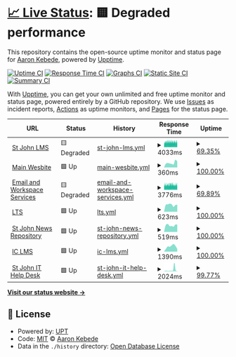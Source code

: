 # [📈 Live Status](https://sys.stjohn.edu.et): <!--live status--> **🟨 Degraded performance**

This repository contains the open-source uptime monitor and status page for [Aaron Kebede](www.kebede.org), powered by [Upptime](https://github.com/upptime/upptime).

[![Uptime CI](https://github.com/aaronkebede/s/workflows/Uptime%20CI/badge.svg)](https://github.com/aaronkebede/s/actions?query=workflow%3A%22Uptime+CI%22)
[![Response Time CI](https://github.com/aaronkebede/s/workflows/Response%20Time%20CI/badge.svg)](https://github.com/aaronkebede/s/actions?query=workflow%3A%22Response+Time+CI%22)
[![Graphs CI](https://github.com/aaronkebede/s/workflows/Graphs%20CI/badge.svg)](https://github.com/aaronkebede/s/actions?query=workflow%3A%22Graphs+CI%22)
[![Static Site CI](https://github.com/aaronkebede/s/workflows/Static%20Site%20CI/badge.svg)](https://github.com/aaronkebede/s/actions?query=workflow%3A%22Static+Site+CI%22)
[![Summary CI](https://github.com/aaronkebede/s/workflows/Summary%20CI/badge.svg)](https://github.com/aaronkebede/s/actions?query=workflow%3A%22Summary+CI%22)

With [Upptime](https://upptime.js.org), you can get your own unlimited and free uptime monitor and status page, powered entirely by a GitHub repository. We use [Issues](https://github.com/aaronkebede/s/issues) as incident reports, [Actions](https://github.com/aaronkebede/s/actions) as uptime monitors, and [Pages](https://sys.stjohn.edu.et) for the status page.

<!--start: status pages-->
<!-- This summary is generated by Upptime (https://github.com/upptime/upptime) -->
<!-- Do not edit this manually, your changes will be overwritten -->
<!-- prettier-ignore -->
| URL | Status | History | Response Time | Uptime |
| --- | ------ | ------- | ------------- | ------ |
| <img alt="" src="https://icons.duckduckgo.com/ip3/classroom.google.com.ico" height="13"> [St John LMS](https://classroom.google.com/a/stjohn.edu.et) | 🟨 Degraded | [st-john-lms.yml](https://github.com/aaronkebede/sj-status/commits/HEAD/history/st-john-lms.yml) | <details><summary><img alt="Response time graph" src="./graphs/st-john-lms/response-time-week.png" height="20"> 4033ms</summary><br><a href="https://sys.stjohn.edu.et/history/st-john-lms"><img alt="Response time 3517" src="https://img.shields.io/endpoint?url=https%3A%2F%2Fraw.githubusercontent.com%2Faaronkebede%2Fsj-status%2FHEAD%2Fapi%2Fst-john-lms%2Fresponse-time.json"></a><br><a href="https://sys.stjohn.edu.et/history/st-john-lms"><img alt="24-hour response time 4136" src="https://img.shields.io/endpoint?url=https%3A%2F%2Fraw.githubusercontent.com%2Faaronkebede%2Fsj-status%2FHEAD%2Fapi%2Fst-john-lms%2Fresponse-time-day.json"></a><br><a href="https://sys.stjohn.edu.et/history/st-john-lms"><img alt="7-day response time 4033" src="https://img.shields.io/endpoint?url=https%3A%2F%2Fraw.githubusercontent.com%2Faaronkebede%2Fsj-status%2FHEAD%2Fapi%2Fst-john-lms%2Fresponse-time-week.json"></a><br><a href="https://sys.stjohn.edu.et/history/st-john-lms"><img alt="30-day response time 3928" src="https://img.shields.io/endpoint?url=https%3A%2F%2Fraw.githubusercontent.com%2Faaronkebede%2Fsj-status%2FHEAD%2Fapi%2Fst-john-lms%2Fresponse-time-month.json"></a><br><a href="https://sys.stjohn.edu.et/history/st-john-lms"><img alt="1-year response time 3517" src="https://img.shields.io/endpoint?url=https%3A%2F%2Fraw.githubusercontent.com%2Faaronkebede%2Fsj-status%2FHEAD%2Fapi%2Fst-john-lms%2Fresponse-time-year.json"></a></details> | <details><summary><a href="https://sys.stjohn.edu.et/history/st-john-lms">69.35%</a></summary><a href="https://sys.stjohn.edu.et/history/st-john-lms"><img alt="All-time uptime 98.46%" src="https://img.shields.io/endpoint?url=https%3A%2F%2Fraw.githubusercontent.com%2Faaronkebede%2Fsj-status%2FHEAD%2Fapi%2Fst-john-lms%2Fuptime.json"></a><br><a href="https://sys.stjohn.edu.et/history/st-john-lms"><img alt="24-hour uptime 84.37%" src="https://img.shields.io/endpoint?url=https%3A%2F%2Fraw.githubusercontent.com%2Faaronkebede%2Fsj-status%2FHEAD%2Fapi%2Fst-john-lms%2Fuptime-day.json"></a><br><a href="https://sys.stjohn.edu.et/history/st-john-lms"><img alt="7-day uptime 69.35%" src="https://img.shields.io/endpoint?url=https%3A%2F%2Fraw.githubusercontent.com%2Faaronkebede%2Fsj-status%2FHEAD%2Fapi%2Fst-john-lms%2Fuptime-week.json"></a><br><a href="https://sys.stjohn.edu.et/history/st-john-lms"><img alt="30-day uptime 90.18%" src="https://img.shields.io/endpoint?url=https%3A%2F%2Fraw.githubusercontent.com%2Faaronkebede%2Fsj-status%2FHEAD%2Fapi%2Fst-john-lms%2Fuptime-month.json"></a><br><a href="https://sys.stjohn.edu.et/history/st-john-lms"><img alt="1-year uptime 98.46%" src="https://img.shields.io/endpoint?url=https%3A%2F%2Fraw.githubusercontent.com%2Faaronkebede%2Fsj-status%2FHEAD%2Fapi%2Fst-john-lms%2Fuptime-year.json"></a></details>
| <img alt="" src="https://icons.duckduckgo.com/ip3/stjohn.edu.et.ico" height="13"> [Main Wesbite](https://stjohn.edu.et) | 🟩 Up | [main-wesbite.yml](https://github.com/aaronkebede/sj-status/commits/HEAD/history/main-wesbite.yml) | <details><summary><img alt="Response time graph" src="./graphs/main-wesbite/response-time-week.png" height="20"> 360ms</summary><br><a href="https://sys.stjohn.edu.et/history/main-wesbite"><img alt="Response time 405" src="https://img.shields.io/endpoint?url=https%3A%2F%2Fraw.githubusercontent.com%2Faaronkebede%2Fsj-status%2FHEAD%2Fapi%2Fmain-wesbite%2Fresponse-time.json"></a><br><a href="https://sys.stjohn.edu.et/history/main-wesbite"><img alt="24-hour response time 471" src="https://img.shields.io/endpoint?url=https%3A%2F%2Fraw.githubusercontent.com%2Faaronkebede%2Fsj-status%2FHEAD%2Fapi%2Fmain-wesbite%2Fresponse-time-day.json"></a><br><a href="https://sys.stjohn.edu.et/history/main-wesbite"><img alt="7-day response time 360" src="https://img.shields.io/endpoint?url=https%3A%2F%2Fraw.githubusercontent.com%2Faaronkebede%2Fsj-status%2FHEAD%2Fapi%2Fmain-wesbite%2Fresponse-time-week.json"></a><br><a href="https://sys.stjohn.edu.et/history/main-wesbite"><img alt="30-day response time 394" src="https://img.shields.io/endpoint?url=https%3A%2F%2Fraw.githubusercontent.com%2Faaronkebede%2Fsj-status%2FHEAD%2Fapi%2Fmain-wesbite%2Fresponse-time-month.json"></a><br><a href="https://sys.stjohn.edu.et/history/main-wesbite"><img alt="1-year response time 405" src="https://img.shields.io/endpoint?url=https%3A%2F%2Fraw.githubusercontent.com%2Faaronkebede%2Fsj-status%2FHEAD%2Fapi%2Fmain-wesbite%2Fresponse-time-year.json"></a></details> | <details><summary><a href="https://sys.stjohn.edu.et/history/main-wesbite">100.00%</a></summary><a href="https://sys.stjohn.edu.et/history/main-wesbite"><img alt="All-time uptime 99.88%" src="https://img.shields.io/endpoint?url=https%3A%2F%2Fraw.githubusercontent.com%2Faaronkebede%2Fsj-status%2FHEAD%2Fapi%2Fmain-wesbite%2Fuptime.json"></a><br><a href="https://sys.stjohn.edu.et/history/main-wesbite"><img alt="24-hour uptime 100.00%" src="https://img.shields.io/endpoint?url=https%3A%2F%2Fraw.githubusercontent.com%2Faaronkebede%2Fsj-status%2FHEAD%2Fapi%2Fmain-wesbite%2Fuptime-day.json"></a><br><a href="https://sys.stjohn.edu.et/history/main-wesbite"><img alt="7-day uptime 100.00%" src="https://img.shields.io/endpoint?url=https%3A%2F%2Fraw.githubusercontent.com%2Faaronkebede%2Fsj-status%2FHEAD%2Fapi%2Fmain-wesbite%2Fuptime-week.json"></a><br><a href="https://sys.stjohn.edu.et/history/main-wesbite"><img alt="30-day uptime 99.66%" src="https://img.shields.io/endpoint?url=https%3A%2F%2Fraw.githubusercontent.com%2Faaronkebede%2Fsj-status%2FHEAD%2Fapi%2Fmain-wesbite%2Fuptime-month.json"></a><br><a href="https://sys.stjohn.edu.et/history/main-wesbite"><img alt="1-year uptime 99.88%" src="https://img.shields.io/endpoint?url=https%3A%2F%2Fraw.githubusercontent.com%2Faaronkebede%2Fsj-status%2FHEAD%2Fapi%2Fmain-wesbite%2Fuptime-year.json"></a></details>
| <img alt="" src="https://icons.duckduckgo.com/ip3/mail.google.com.ico" height="13"> [Email and Workspace Services](https://mail.google.com/a/stjohn.edu.et) | 🟨 Degraded | [email-and-workspace-services.yml](https://github.com/aaronkebede/sj-status/commits/HEAD/history/email-and-workspace-services.yml) | <details><summary><img alt="Response time graph" src="./graphs/email-and-workspace-services/response-time-week.png" height="20"> 3776ms</summary><br><a href="https://sys.stjohn.edu.et/history/email-and-workspace-services"><img alt="Response time 3346" src="https://img.shields.io/endpoint?url=https%3A%2F%2Fraw.githubusercontent.com%2Faaronkebede%2Fsj-status%2FHEAD%2Fapi%2Femail-and-workspace-services%2Fresponse-time.json"></a><br><a href="https://sys.stjohn.edu.et/history/email-and-workspace-services"><img alt="24-hour response time 3805" src="https://img.shields.io/endpoint?url=https%3A%2F%2Fraw.githubusercontent.com%2Faaronkebede%2Fsj-status%2FHEAD%2Fapi%2Femail-and-workspace-services%2Fresponse-time-day.json"></a><br><a href="https://sys.stjohn.edu.et/history/email-and-workspace-services"><img alt="7-day response time 3776" src="https://img.shields.io/endpoint?url=https%3A%2F%2Fraw.githubusercontent.com%2Faaronkebede%2Fsj-status%2FHEAD%2Fapi%2Femail-and-workspace-services%2Fresponse-time-week.json"></a><br><a href="https://sys.stjohn.edu.et/history/email-and-workspace-services"><img alt="30-day response time 3697" src="https://img.shields.io/endpoint?url=https%3A%2F%2Fraw.githubusercontent.com%2Faaronkebede%2Fsj-status%2FHEAD%2Fapi%2Femail-and-workspace-services%2Fresponse-time-month.json"></a><br><a href="https://sys.stjohn.edu.et/history/email-and-workspace-services"><img alt="1-year response time 3346" src="https://img.shields.io/endpoint?url=https%3A%2F%2Fraw.githubusercontent.com%2Faaronkebede%2Fsj-status%2FHEAD%2Fapi%2Femail-and-workspace-services%2Fresponse-time-year.json"></a></details> | <details><summary><a href="https://sys.stjohn.edu.et/history/email-and-workspace-services">69.89%</a></summary><a href="https://sys.stjohn.edu.et/history/email-and-workspace-services"><img alt="All-time uptime 98.45%" src="https://img.shields.io/endpoint?url=https%3A%2F%2Fraw.githubusercontent.com%2Faaronkebede%2Fsj-status%2FHEAD%2Fapi%2Femail-and-workspace-services%2Fuptime.json"></a><br><a href="https://sys.stjohn.edu.et/history/email-and-workspace-services"><img alt="24-hour uptime 84.57%" src="https://img.shields.io/endpoint?url=https%3A%2F%2Fraw.githubusercontent.com%2Faaronkebede%2Fsj-status%2FHEAD%2Fapi%2Femail-and-workspace-services%2Fuptime-day.json"></a><br><a href="https://sys.stjohn.edu.et/history/email-and-workspace-services"><img alt="7-day uptime 69.89%" src="https://img.shields.io/endpoint?url=https%3A%2F%2Fraw.githubusercontent.com%2Faaronkebede%2Fsj-status%2FHEAD%2Fapi%2Femail-and-workspace-services%2Fuptime-week.json"></a><br><a href="https://sys.stjohn.edu.et/history/email-and-workspace-services"><img alt="30-day uptime 90.10%" src="https://img.shields.io/endpoint?url=https%3A%2F%2Fraw.githubusercontent.com%2Faaronkebede%2Fsj-status%2FHEAD%2Fapi%2Femail-and-workspace-services%2Fuptime-month.json"></a><br><a href="https://sys.stjohn.edu.et/history/email-and-workspace-services"><img alt="1-year uptime 98.45%" src="https://img.shields.io/endpoint?url=https%3A%2F%2Fraw.githubusercontent.com%2Faaronkebede%2Fsj-status%2FHEAD%2Fapi%2Femail-and-workspace-services%2Fuptime-year.json"></a></details>
| <img alt="" src="https://icons.duckduckgo.com/ip3/lts.stjohn.edu.et.ico" height="13"> [LTS](https://lts.stjohn.edu.et) | 🟩 Up | [lts.yml](https://github.com/aaronkebede/sj-status/commits/HEAD/history/lts.yml) | <details><summary><img alt="Response time graph" src="./graphs/lts/response-time-week.png" height="20"> 623ms</summary><br><a href="https://sys.stjohn.edu.et/history/lts"><img alt="Response time 519" src="https://img.shields.io/endpoint?url=https%3A%2F%2Fraw.githubusercontent.com%2Faaronkebede%2Fsj-status%2FHEAD%2Fapi%2Flts%2Fresponse-time.json"></a><br><a href="https://sys.stjohn.edu.et/history/lts"><img alt="24-hour response time 631" src="https://img.shields.io/endpoint?url=https%3A%2F%2Fraw.githubusercontent.com%2Faaronkebede%2Fsj-status%2FHEAD%2Fapi%2Flts%2Fresponse-time-day.json"></a><br><a href="https://sys.stjohn.edu.et/history/lts"><img alt="7-day response time 623" src="https://img.shields.io/endpoint?url=https%3A%2F%2Fraw.githubusercontent.com%2Faaronkebede%2Fsj-status%2FHEAD%2Fapi%2Flts%2Fresponse-time-week.json"></a><br><a href="https://sys.stjohn.edu.et/history/lts"><img alt="30-day response time 597" src="https://img.shields.io/endpoint?url=https%3A%2F%2Fraw.githubusercontent.com%2Faaronkebede%2Fsj-status%2FHEAD%2Fapi%2Flts%2Fresponse-time-month.json"></a><br><a href="https://sys.stjohn.edu.et/history/lts"><img alt="1-year response time 519" src="https://img.shields.io/endpoint?url=https%3A%2F%2Fraw.githubusercontent.com%2Faaronkebede%2Fsj-status%2FHEAD%2Fapi%2Flts%2Fresponse-time-year.json"></a></details> | <details><summary><a href="https://sys.stjohn.edu.et/history/lts">100.00%</a></summary><a href="https://sys.stjohn.edu.et/history/lts"><img alt="All-time uptime 99.90%" src="https://img.shields.io/endpoint?url=https%3A%2F%2Fraw.githubusercontent.com%2Faaronkebede%2Fsj-status%2FHEAD%2Fapi%2Flts%2Fuptime.json"></a><br><a href="https://sys.stjohn.edu.et/history/lts"><img alt="24-hour uptime 100.00%" src="https://img.shields.io/endpoint?url=https%3A%2F%2Fraw.githubusercontent.com%2Faaronkebede%2Fsj-status%2FHEAD%2Fapi%2Flts%2Fuptime-day.json"></a><br><a href="https://sys.stjohn.edu.et/history/lts"><img alt="7-day uptime 100.00%" src="https://img.shields.io/endpoint?url=https%3A%2F%2Fraw.githubusercontent.com%2Faaronkebede%2Fsj-status%2FHEAD%2Fapi%2Flts%2Fuptime-week.json"></a><br><a href="https://sys.stjohn.edu.et/history/lts"><img alt="30-day uptime 99.74%" src="https://img.shields.io/endpoint?url=https%3A%2F%2Fraw.githubusercontent.com%2Faaronkebede%2Fsj-status%2FHEAD%2Fapi%2Flts%2Fuptime-month.json"></a><br><a href="https://sys.stjohn.edu.et/history/lts"><img alt="1-year uptime 99.90%" src="https://img.shields.io/endpoint?url=https%3A%2F%2Fraw.githubusercontent.com%2Faaronkebede%2Fsj-status%2FHEAD%2Fapi%2Flts%2Fuptime-year.json"></a></details>
| <img alt="" src="https://icons.duckduckgo.com/ip3/news.stjohn.edu.et.ico" height="13"> [St John News Repository](https://news.stjohn.edu.et) | 🟩 Up | [st-john-news-repository.yml](https://github.com/aaronkebede/sj-status/commits/HEAD/history/st-john-news-repository.yml) | <details><summary><img alt="Response time graph" src="./graphs/st-john-news-repository/response-time-week.png" height="20"> 519ms</summary><br><a href="https://sys.stjohn.edu.et/history/st-john-news-repository"><img alt="Response time 452" src="https://img.shields.io/endpoint?url=https%3A%2F%2Fraw.githubusercontent.com%2Faaronkebede%2Fsj-status%2FHEAD%2Fapi%2Fst-john-news-repository%2Fresponse-time.json"></a><br><a href="https://sys.stjohn.edu.et/history/st-john-news-repository"><img alt="24-hour response time 575" src="https://img.shields.io/endpoint?url=https%3A%2F%2Fraw.githubusercontent.com%2Faaronkebede%2Fsj-status%2FHEAD%2Fapi%2Fst-john-news-repository%2Fresponse-time-day.json"></a><br><a href="https://sys.stjohn.edu.et/history/st-john-news-repository"><img alt="7-day response time 519" src="https://img.shields.io/endpoint?url=https%3A%2F%2Fraw.githubusercontent.com%2Faaronkebede%2Fsj-status%2FHEAD%2Fapi%2Fst-john-news-repository%2Fresponse-time-week.json"></a><br><a href="https://sys.stjohn.edu.et/history/st-john-news-repository"><img alt="30-day response time 496" src="https://img.shields.io/endpoint?url=https%3A%2F%2Fraw.githubusercontent.com%2Faaronkebede%2Fsj-status%2FHEAD%2Fapi%2Fst-john-news-repository%2Fresponse-time-month.json"></a><br><a href="https://sys.stjohn.edu.et/history/st-john-news-repository"><img alt="1-year response time 452" src="https://img.shields.io/endpoint?url=https%3A%2F%2Fraw.githubusercontent.com%2Faaronkebede%2Fsj-status%2FHEAD%2Fapi%2Fst-john-news-repository%2Fresponse-time-year.json"></a></details> | <details><summary><a href="https://sys.stjohn.edu.et/history/st-john-news-repository">100.00%</a></summary><a href="https://sys.stjohn.edu.et/history/st-john-news-repository"><img alt="All-time uptime 99.88%" src="https://img.shields.io/endpoint?url=https%3A%2F%2Fraw.githubusercontent.com%2Faaronkebede%2Fsj-status%2FHEAD%2Fapi%2Fst-john-news-repository%2Fuptime.json"></a><br><a href="https://sys.stjohn.edu.et/history/st-john-news-repository"><img alt="24-hour uptime 100.00%" src="https://img.shields.io/endpoint?url=https%3A%2F%2Fraw.githubusercontent.com%2Faaronkebede%2Fsj-status%2FHEAD%2Fapi%2Fst-john-news-repository%2Fuptime-day.json"></a><br><a href="https://sys.stjohn.edu.et/history/st-john-news-repository"><img alt="7-day uptime 100.00%" src="https://img.shields.io/endpoint?url=https%3A%2F%2Fraw.githubusercontent.com%2Faaronkebede%2Fsj-status%2FHEAD%2Fapi%2Fst-john-news-repository%2Fuptime-week.json"></a><br><a href="https://sys.stjohn.edu.et/history/st-john-news-repository"><img alt="30-day uptime 99.74%" src="https://img.shields.io/endpoint?url=https%3A%2F%2Fraw.githubusercontent.com%2Faaronkebede%2Fsj-status%2FHEAD%2Fapi%2Fst-john-news-repository%2Fuptime-month.json"></a><br><a href="https://sys.stjohn.edu.et/history/st-john-news-repository"><img alt="1-year uptime 99.88%" src="https://img.shields.io/endpoint?url=https%3A%2F%2Fraw.githubusercontent.com%2Faaronkebede%2Fsj-status%2FHEAD%2Fapi%2Fst-john-news-repository%2Fuptime-year.json"></a></details>
| <img alt="" src="https://icons.duckduckgo.com/ip3/interactclub.stjohn.edu.et.ico" height="13"> [IC LMS](https://interactclub.stjohn.edu.et) | 🟩 Up | [ic-lms.yml](https://github.com/aaronkebede/sj-status/commits/HEAD/history/ic-lms.yml) | <details><summary><img alt="Response time graph" src="./graphs/ic-lms/response-time-week.png" height="20"> 1390ms</summary><br><a href="https://sys.stjohn.edu.et/history/ic-lms"><img alt="Response time 1260" src="https://img.shields.io/endpoint?url=https%3A%2F%2Fraw.githubusercontent.com%2Faaronkebede%2Fsj-status%2FHEAD%2Fapi%2Fic-lms%2Fresponse-time.json"></a><br><a href="https://sys.stjohn.edu.et/history/ic-lms"><img alt="24-hour response time 695" src="https://img.shields.io/endpoint?url=https%3A%2F%2Fraw.githubusercontent.com%2Faaronkebede%2Fsj-status%2FHEAD%2Fapi%2Fic-lms%2Fresponse-time-day.json"></a><br><a href="https://sys.stjohn.edu.et/history/ic-lms"><img alt="7-day response time 1390" src="https://img.shields.io/endpoint?url=https%3A%2F%2Fraw.githubusercontent.com%2Faaronkebede%2Fsj-status%2FHEAD%2Fapi%2Fic-lms%2Fresponse-time-week.json"></a><br><a href="https://sys.stjohn.edu.et/history/ic-lms"><img alt="30-day response time 1325" src="https://img.shields.io/endpoint?url=https%3A%2F%2Fraw.githubusercontent.com%2Faaronkebede%2Fsj-status%2FHEAD%2Fapi%2Fic-lms%2Fresponse-time-month.json"></a><br><a href="https://sys.stjohn.edu.et/history/ic-lms"><img alt="1-year response time 1260" src="https://img.shields.io/endpoint?url=https%3A%2F%2Fraw.githubusercontent.com%2Faaronkebede%2Fsj-status%2FHEAD%2Fapi%2Fic-lms%2Fresponse-time-year.json"></a></details> | <details><summary><a href="https://sys.stjohn.edu.et/history/ic-lms">100.00%</a></summary><a href="https://sys.stjohn.edu.et/history/ic-lms"><img alt="All-time uptime 99.90%" src="https://img.shields.io/endpoint?url=https%3A%2F%2Fraw.githubusercontent.com%2Faaronkebede%2Fsj-status%2FHEAD%2Fapi%2Fic-lms%2Fuptime.json"></a><br><a href="https://sys.stjohn.edu.et/history/ic-lms"><img alt="24-hour uptime 100.00%" src="https://img.shields.io/endpoint?url=https%3A%2F%2Fraw.githubusercontent.com%2Faaronkebede%2Fsj-status%2FHEAD%2Fapi%2Fic-lms%2Fuptime-day.json"></a><br><a href="https://sys.stjohn.edu.et/history/ic-lms"><img alt="7-day uptime 100.00%" src="https://img.shields.io/endpoint?url=https%3A%2F%2Fraw.githubusercontent.com%2Faaronkebede%2Fsj-status%2FHEAD%2Fapi%2Fic-lms%2Fuptime-week.json"></a><br><a href="https://sys.stjohn.edu.et/history/ic-lms"><img alt="30-day uptime 99.75%" src="https://img.shields.io/endpoint?url=https%3A%2F%2Fraw.githubusercontent.com%2Faaronkebede%2Fsj-status%2FHEAD%2Fapi%2Fic-lms%2Fuptime-month.json"></a><br><a href="https://sys.stjohn.edu.et/history/ic-lms"><img alt="1-year uptime 99.90%" src="https://img.shields.io/endpoint?url=https%3A%2F%2Fraw.githubusercontent.com%2Faaronkebede%2Fsj-status%2FHEAD%2Fapi%2Fic-lms%2Fuptime-year.json"></a></details>
| <img alt="" src="https://icons.duckduckgo.com/ip3/help.stjohn.edu.et.ico" height="13"> [St John IT Help Desk](https://help.stjohn.edu.et/portal/en/home) | 🟩 Up | [st-john-it-help-desk.yml](https://github.com/aaronkebede/sj-status/commits/HEAD/history/st-john-it-help-desk.yml) | <details><summary><img alt="Response time graph" src="./graphs/st-john-it-help-desk/response-time-week.png" height="20"> 2024ms</summary><br><a href="https://sys.stjohn.edu.et/history/st-john-it-help-desk"><img alt="Response time 703" src="https://img.shields.io/endpoint?url=https%3A%2F%2Fraw.githubusercontent.com%2Faaronkebede%2Fsj-status%2FHEAD%2Fapi%2Fst-john-it-help-desk%2Fresponse-time.json"></a><br><a href="https://sys.stjohn.edu.et/history/st-john-it-help-desk"><img alt="24-hour response time 270" src="https://img.shields.io/endpoint?url=https%3A%2F%2Fraw.githubusercontent.com%2Faaronkebede%2Fsj-status%2FHEAD%2Fapi%2Fst-john-it-help-desk%2Fresponse-time-day.json"></a><br><a href="https://sys.stjohn.edu.et/history/st-john-it-help-desk"><img alt="7-day response time 2024" src="https://img.shields.io/endpoint?url=https%3A%2F%2Fraw.githubusercontent.com%2Faaronkebede%2Fsj-status%2FHEAD%2Fapi%2Fst-john-it-help-desk%2Fresponse-time-week.json"></a><br><a href="https://sys.stjohn.edu.et/history/st-john-it-help-desk"><img alt="30-day response time 1053" src="https://img.shields.io/endpoint?url=https%3A%2F%2Fraw.githubusercontent.com%2Faaronkebede%2Fsj-status%2FHEAD%2Fapi%2Fst-john-it-help-desk%2Fresponse-time-month.json"></a><br><a href="https://sys.stjohn.edu.et/history/st-john-it-help-desk"><img alt="1-year response time 703" src="https://img.shields.io/endpoint?url=https%3A%2F%2Fraw.githubusercontent.com%2Faaronkebede%2Fsj-status%2FHEAD%2Fapi%2Fst-john-it-help-desk%2Fresponse-time-year.json"></a></details> | <details><summary><a href="https://sys.stjohn.edu.et/history/st-john-it-help-desk">99.77%</a></summary><a href="https://sys.stjohn.edu.et/history/st-john-it-help-desk"><img alt="All-time uptime 99.87%" src="https://img.shields.io/endpoint?url=https%3A%2F%2Fraw.githubusercontent.com%2Faaronkebede%2Fsj-status%2FHEAD%2Fapi%2Fst-john-it-help-desk%2Fuptime.json"></a><br><a href="https://sys.stjohn.edu.et/history/st-john-it-help-desk"><img alt="24-hour uptime 100.00%" src="https://img.shields.io/endpoint?url=https%3A%2F%2Fraw.githubusercontent.com%2Faaronkebede%2Fsj-status%2FHEAD%2Fapi%2Fst-john-it-help-desk%2Fuptime-day.json"></a><br><a href="https://sys.stjohn.edu.et/history/st-john-it-help-desk"><img alt="7-day uptime 99.77%" src="https://img.shields.io/endpoint?url=https%3A%2F%2Fraw.githubusercontent.com%2Faaronkebede%2Fsj-status%2FHEAD%2Fapi%2Fst-john-it-help-desk%2Fuptime-week.json"></a><br><a href="https://sys.stjohn.edu.et/history/st-john-it-help-desk"><img alt="30-day uptime 99.69%" src="https://img.shields.io/endpoint?url=https%3A%2F%2Fraw.githubusercontent.com%2Faaronkebede%2Fsj-status%2FHEAD%2Fapi%2Fst-john-it-help-desk%2Fuptime-month.json"></a><br><a href="https://sys.stjohn.edu.et/history/st-john-it-help-desk"><img alt="1-year uptime 99.87%" src="https://img.shields.io/endpoint?url=https%3A%2F%2Fraw.githubusercontent.com%2Faaronkebede%2Fsj-status%2FHEAD%2Fapi%2Fst-john-it-help-desk%2Fuptime-year.json"></a></details>

<!--end: status pages-->

[**Visit our status website →**](https://sys.stjohn.edu.et)

## 📄 License

- Powered by: [UPT](https://github.com/aaronkebede/sj-status)
- Code: [MIT](./LICENSE) © [Aaron Kebede](www.kebede.org)
- Data in the `./history` directory: [Open Database License](https://opendatacommons.org/licenses/odbl/1-0/)
